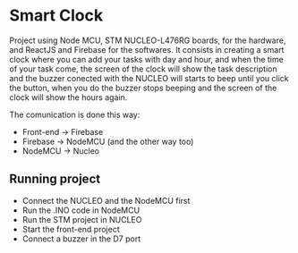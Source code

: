 # Smart Clock

Project using Node MCU, STM NUCLEO-L476RG boards, for the hardware, and ReactJS and Firebase for the softwares.
It consists in creating a smart clock where you can add your tasks with day and hour, and when the time of your task
come, the screen of the clock will show the task description and the buzzer conected with the NUCLEO will starts
to beep until you click the button, when you do the buzzer stops beeping and the screen of the clock will show the
hours again. 

The comunication is done this way: 
- Front-end -> Firebase
- Firebase -> NodeMCU (and the other way too)
- NodeMCU -> Nucleo

## Running project
- Connect the NUCLEO and the NodeMCU first
- Run the .INO code in NodeMCU
- Run the STM project in NUCLEO
- Start the front-end project
- Connect a buzzer in the D7 port
